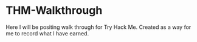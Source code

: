 # THM-Walkthrough
Here I will be positing walk through for Try Hack Me. Created as a way for me to record what I have earned.
